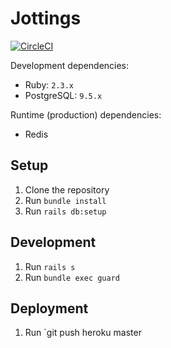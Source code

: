 # Jottings

[![CircleCI](https://circleci.com/gh/bkzl/jottings/tree/master.svg?style=svg&circle-token=ca1f409c3d363c3d4fd221151af529183329d8f6)](https://circleci.com/gh/bkzl/jottings/tree/master)

Development dependencies:

- Ruby: `2.3.x`
- PostgreSQL: `9.5.x`

Runtime (production) dependencies:

- Redis

## Setup

1. Clone the repository
2. Run `bundle install`
3. Run `rails db:setup`

## Development

1. Run `rails s`
2. Run `bundle exec guard`

## Deployment

1. Run `git push heroku master
